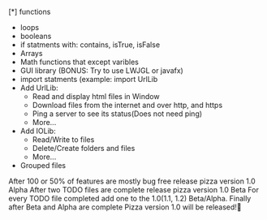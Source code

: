 [*] functions
- loops
- booleans
- if statments with: contains, isTrue, isFalse
- Arrays
- Math functions that except varibles
- GUI library (BONUS: Try to use LWJGL or javafx)
- import statments (example: import UrlLib
- Add UrlLib:
    - Read and display html files in Window
    - Download files from the internet and over http, and https
    - Ping a server to see its status(Does not need ping)
    - More...
- Add IOLib:
    - Read/Write to files
    - Delete/Create folders and files
    - More...
- Grouped files

After 100 or 50% of features are mostly bug free
release pizza version 1.0 Alpha
After two TODO files are complete release pizza version
1.0 Beta For every TODO file completed add one to the 1.0(1.1, 1.2) Beta/Alpha.
Finally after Beta and Alpha are complete Pizza version 1.0 will be released!🥳